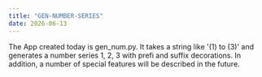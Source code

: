 ```yaml
---
title: "GEN-NUMBER-SERIES"
date: 2026-06-13
---
```

The App created today is gen_num.py. It takes a string like '(1) to (3)' and generates a number series 1, 2, 3 with prefi and suffix decorations.
In addition, a number of special features will be described in the future.

